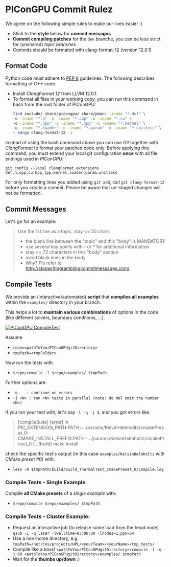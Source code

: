 PIConGPU Commit Rulez
=====================

We agree on the following simple rules to make our lives easier :)

- Stick to the **style** below for **commit messages**
- **Commit compiling patches** for the `dev` branche,
  you can be less strict for (unshared) *topic branches*
- Commits should be formated with clang-format-12 (version 12.0.1)

Format Code
-----------

Python code must adhere to [PEP 8](https://peps.python.org/pep-0008/) guidelines.
The following describes formatting of C++ code.

- Install *ClangFormat 12* from LLVM 12.0.1
- To format all files in your working copy, you can run this command in bash from the root folder of PIConGPU:
  ```bash
  find include/ share/picongpu/ share/pmacc -iname "*.def" \
  -o -iname "*.h" -o -iname "*.cpp" -o -iname "*.cu" \
  -o -iname "*.hpp" -o -iname "*.tpp" -o -iname "*.kernel" \
  -o -iname "*.loader" -o -iname "*.param" -o -iname "*.unitless" \
  | xargs clang-format-12 -i
  ```
 
Instead of using the bash command above you can use *Git* together with *ClangFormat* to format your patched code only. 
Before applying this command, you must extend your local git configuration **once** with all file endings used in *PIConGPU*:

```
git config --local clangFormat.extensions def,h,cpp,cu,hpp,tpp,kernel,loader,param,unitless
```

For only formatting lines you added using `git add`, call `git clang-format-12` before you create a commit.
Please be aware that un-staged changes will not be formatted.

Commit Messages
---------------

Let's go for an example:

> Use the 1st line as a topic, stay <= 50 chars
> 
> - the blank line between the "topic" and this "body" is MANDATORY
> - use several key points with - or * for additional information
> - stay <= 72 characters in this "body" section
> - avoid blank lines in the body
> - Why? Pls refer to http://stopwritingramblingcommitmessages.com/


Compile Tests
-------------

We provide an (interactive/automated) **script** that **compiles all examples**
within the `examples/` directory in your branch.

This helps a lot to **maintain various combinations** of options in the code
(like different solvers, boundary conditions, ...).

[![PIConGPU CompileTest](http://img.youtube.com/vi/5b8Xz9nI-hA/0.jpg)](http://www.youtube.com/watch?v=5b8Xz9nI-hA)

Assume
- `repo=<pathToYourPIConGPUgitDirectory>`
- `tmpPath=<tmpFolder>`

Now run the tests with
- `$repo/compile -l $repo/examples/ $tmpPath`

Further options are:
- `-q    : continue on errors`
- `-j <N> : run <N> tests in parallel (note: do NOT omit the number <N>)`

If you ran your test with, let's say `-l -q -j 4`, and you got errors like
>  [compileSuite] [error] In PIC_EXTENSION_PATH:PATH=.../params/KelvinHelmholtz/cmakePreset_0:
>                         CMAKE_INSTALL_PREFIX:PATH=.../params/KelvinHelmholtz/cmakePreset_0
>                         (.../build) make install

check the specific test's output (in this case `examples/KelvinHelmholtz` with
*CMake preset #0*) with:
- `less -R $tmpPath/build/build_ThermalTest_cmakePreset_0/compile.log`


### Compile Tests - Single Example

Compile **all CMake presets** of a *single example* with:
- `$repo/compile $repo/examples/ $tmpPath`


### Compile Tests - Cluster Example:

- Request an interactive job (to release some load from the head node)
  `qsub -I -q laser -lwalltime=03:00:00 -lnodes=1:ppn=64`
- Use a non-home directory, e.g.
  `tmpPath=/net/cns/projects/HPL/<yourTeam>/<yourName>/tmp_tests/`
- Compile like a boss!
  `<pathToYourPIConGPUgitDirectory>/compile -l -q -j 60 <pathToYourPIConGPUgitDirectory>/examples/ $tmpPath`
- Wait for the **thumbs up/down** :)

